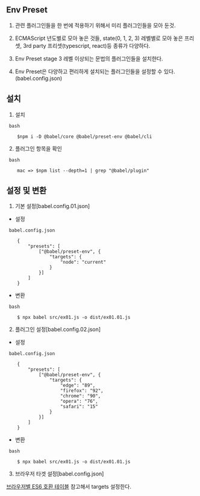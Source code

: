 ## Env Preset

1. 관련 플러그인들을 한 번에 적용하기 위해서 미리 플러그인들을 모아 둔것.

2. ECMAScript 년도별로 모아 놓은 것들, state(0, 1, 2, 3) 레벨별로 모아 놓은 프리셋, 3rd party 프리셋(typescript, react)등 종류가 다양하다.

3. Env Preset stage 3 레벨 이상되는 문법의 플러그인들을 설치한다.

4. Env Preset은 다양하고 편리하게 설치되는 플러그인들을 설정할 수 있다. (babel.config.json)  

## 설치  

1. 설치  

```
 bash

    $npm i -D @babel/core @babel/preset-env @babel/cli
```

2. 플러그인 항목을 확인  

```
 bash

    mac => $npm list --depth=1 | grep "@babel/plugin"
```

## 설정 및 변환

1. 기본 설정[babel.config.01.json]
-   설정
```
 babel.config.json

    {
        "presets": [
            ["@babel/preset-env", {
                "targets": {
                    "node": "current"
                }
            }]
        ]
    }

```

-   변환
```
 bash

    $ npx babel src/ex01.js -o dist/ex01.01.js
```

2. 플러그인 설정[babel.config.02.json]
-   설정
```
 babel.config.json

    {
        "presets": [
            ["@babel/preset-env", {
                "targets": {
                    "edge": "89",
                    "firefox": "92",
                    "chrome": "90",
                    "opera": "76",
                    "safari": "15"
                }
            }]
        ]
    }

```

-   변환
```
 bash

    $ npx babel src/ex01.js -o dist/ex01.01.js
```

3. 브라우저 타겟 설정[babel.config.json]

[브라우저별 ES6 호환 테이블](http://kangax.github.io/compat-table/es6/) 참고해서 targets 설정한다.